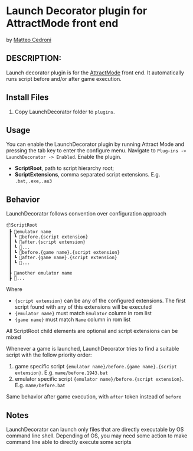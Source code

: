 # Launch Decorator plugin for AttractMode front end

by [Matteo Cedroni](https://github.com/matteocedroni)

## DESCRIPTION:

Launch decorator plugin is for the [AttractMode](http://attractmode.org) front end. It automatically runs script before and/or after game execution.

## Install Files

1. Copy LaunchDecorator folder to `plugins`.

## Usage

You can enable the LaunchDecorator plugin by running Attract Mode and pressing the tab key to enter the configure menu. Navigate to `Plug-ins -> LaunchDecorator -> Enabled`. Enable the plugin.

* **ScriptRoot**, path to script hierarchy root;
* **ScriptExtensions**, comma separated script extensions. E.g. `.bat,.exe,.au3`

## Behavior

LaunchDecorator follows convention over configuration approach
```
📦ScriptRoot
 ┣ 📂emulator name
 ┃ ┗ 📜before.{script extension}
 ┃ ┗ 📜after.{script extension}
 ┃ ┗ 📜...
 ┃ ┗ 📜before.{game name}.{script extension}
 ┃ ┗ 📜after.{game name}.{script extension}
 ┃ ┗ 📜...
 ┃ 
 ┣ 📂another emulator name
 ┣ 📂...
```
Where
* `{script extension}` can be any of the configured extensions. The first script found with any of this extensions will be executed
* `{emulator name}` must match `Emulator` column in rom list
* `{game name}` must match `Name` column in rom list

All ScriptRoot child elements are optional and script extensions can be mixed

Whenever a game is launched, LaunchDecorator tries to find a suitable script with the follow priority order:
1.  game specific script `{emulator name}/before.{game name}.{script extension}`. E.g. `mame/before.1943.bat`
2.  emulator specific script `{emulator name}/before.{script extension}`. E.g. `mame/before.bat`

Same behavior after game execution, with `after` token instead of `before`

## Notes
LaunchDecorator can launch only files that are directly executable by OS command line shell. Depending of OS, you may need some action to make command line able to directly execute some scripts